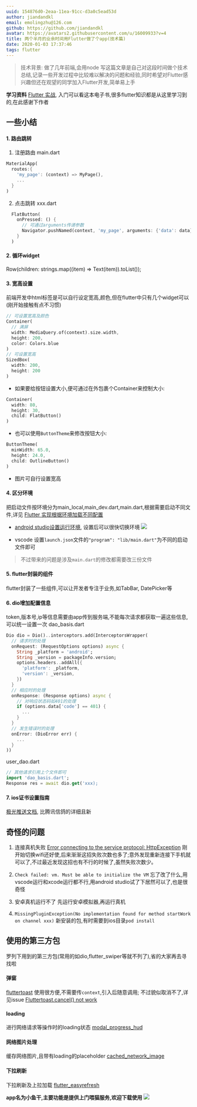 ```yaml
---
uuid: 154876d0-2eaa-11ea-91cc-d3a0c5ead53d
author: jiandandkl
email: emolingzhu@126.com
github: https://github.com/jiandandkl
avatar: https://avatars2.githubusercontent.com/u/16009933?v=4
title: 两个半月的业余时间用Flutter做了个app(技术篇)
date: 2020-01-03 17:37:46
tags: flutter
---
```


> 技术背景: 做了几年前端,会用node
> 写这篇文章是自己对这段时间做个技术总结,记录一些开发过程中比较难以解决的问题和经验,同时希望对Flutter感兴趣但还在观望的同学加入Flutter开发,简单易上手

**学习资料**
[Flutter 实战](https://book.flutterchina.club/), 入门可以看这本电子书,很多flutter知识都是从这里学习到的,在此感谢下作者

## 一些小结

#### 1. 路由跳转
1. 注册路由
main.dart

```dart
MaterialApp(
  routes:{
    'my_page': (context) => MyPage(),
    ...
  }
)
```

2. 点击跳转
xxx.dart

```dart
  FlatButton(
    onPressed: () {
      // 可通过arguments传递参数
      Navigator.pushNamed(context, 'my_page', arguments: {'data': data});
    }
  )
```

#### 2. 循环widget
Row(children: strings.map((item) => Text(item)).toList());

#### 3. 宽高设置
前端开发中html标签是可以自行设定宽高,颜色,但在flutter中只有几个widget可以(刚开始接触有点不习惯)

```dart
// 可设置宽高及颜色
Container(
  // 满屏
  width: MediaQuery.of(context).size.width,
  height: 200,
  color: Colors.blue
)
// 可设置宽高
SizedBox(
  width: 200,
  height: 200
)
```

* 如果要给按钮设置大小,便可通过在外包裹个Container来控制大小:

```dart
Container(
  width: 80,
  height: 30,
  child: FlatButton()
)
```

* 也可以使用`ButtonTheme`来修改按钮大小:

```dart
ButtonTheme(
  minWidth: 65.0,
  height: 24.0,
  child: OutlineButton()
)
```

* 图片可自行设置宽高

#### 4. 区分环境
把启动文件按环境分为main_local,main_dev.dart,main.dart,根据需要启动不同文件,详见 [Flutter 实现根据环境加载不同配置](https://yuanxuxu.com/2018/09/13/flutter-load-config-by-env/)

* [android studio设置运行环境](https://www.jianshu.com/p/b9e7c00075e1), 设置后可以很快切换环境
![](/img/dujun/dev.png)

* vscode 设置`launch.json`文件的`"program": "lib/main.dart"`为不同的启动文件即可

> 不过带来的问题是涉及`main.dart`的修改都需要改三份文件

#### 5. flutter封装的组件
flutter封装了一些组件,可以让开发者专注于业务,如TabBar, DatePicker等

#### 6. dio增加配置信息
token,版本号,ip等信息需要由app传到服务端,不能每次请求都获取一遍这些信息,可以统一设置一次
dao_basis.dart
```dart
Dio dio = Dio()..interceptors.add(InterceptorsWrapper(
  // 请求时的处理
  onRequest: (RequestOptions options) async {
    String _platform = 'android';
    String _version = packageInfo.version;
    options.headers..addAll({
      'platform': _platform,
      'version': _version,
    })
  }
  // 相应时的处理
  onResponse: (Response options) async {
    // 对响应状态码如401的处理
    if (options.data['code'] == 401) {
      ...
    }
  }
  // 发生错误时的处理
  onError: (DioError err) {
    ...
  }
))
```

user_dao.dart

```dart
// 其他请求引用上个文件即可
import 'dao_basis.dart';
Response res = await dio.get('xxx);
```

#### 7. ios证书设置指南
[极光推送文档](https://docs.jiguang.cn/jpush/client/iOS/ios_cer_guide/), 比腾讯信鸽的详细且新

## 奇怪的问题
1. 连接真机失败
[Error connecting to the service protocol: HttpException](https://github.com/flutter/flutter/issues/25112)
刚开始切换wifi还好使,后来渐渐这招失败次数也多了;意外发现重新连接下手机就可以了,不过最近发现这招也有不行的时候了,虽然失败次数少。

2. `Check failed: vm. Must be able to initialize the VM`
忘了改了什么,用vscode运行和xcode运行都不行,用android studio试了下居然可以了,也是很奇怪

3. 安卓真机运行不了
先运行安卓模拟器,再运行真机

4. `MissingPluginException(No implementation found for method startWork on channel xxx)`
新安装的包,有时需要到ios目录`pod install`

## 使用的第三方包
罗列下用到的第三方包(常用的如dio,flutter_swiper等就不列了),省的大家再去寻找啦

#### 弹窗
[fluttertoast](https://pub.dev/packages/fluttertoast#-readme-tab-)
使用很方便,不需要传`context`,引入后随意调用;
不过貌似取消不了,详见issue [Fluttertoast.cancel() not work](https://github.com/PonnamKarthik/FlutterToast/issues/116)

#### loading
进行网络请求等操作时的loading状态
[modal_progress_hud](https://pub.dev/packages/modal_progress_hud)

#### 网络图片处理
缓存网络图片,且带有loading的placeholder
[cached_network_image](https://pub.dev/packages/cached_network_image)

#### 下拉刷新
下拉刷新及上拉加载
[flutter_easyrefresh](https://pub.dev/packages/flutter_easyrefresh)

**app名为小鱼干,主要功能是提供上门喂猫服务,欢迎下载使用**
![](/img/dujun/misym-9zeqw.gif)


